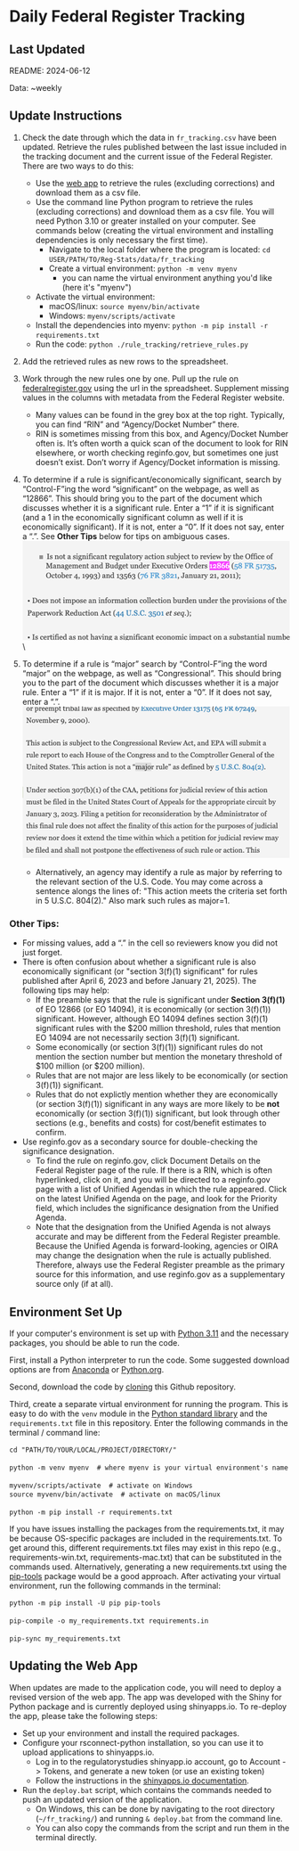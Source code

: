 # Daily Federal Register Tracking

## Last Updated

README: 2024-06-12

Data: ~weekly

## Update Instructions

1. Check the date through which the data in `fr_tracking.csv` have been updated. Retrieve the rules published between the last issue included in the tracking document and the current issue of the Federal Register. There are two ways to do this:
    - Use the [web app](https://regulatorystudies.shinyapps.io/fr-tracking/) to retrieve the rules (excluding corrections) and download them as a csv file.
    - Use the command line Python program to retrieve the rules (excluding corrections) and download them as a csv file. You will need Python 3.10 or greater installed on your computer. See commands below (creating the virtual environment and installing dependencies is only necessary the first time).
      - Navigate to the local folder where the program is located: `cd USER/PATH/TO/Reg-Stats/data/fr_tracking`
      - Create a virtual environment: `python -m venv myenv`
        - you can name the virtual environment anything you'd like (here it's "myenv")
    - Activate the virtual environment:
       - macOS/linux: `source myenv/bin/activate`
       - Windows: `myenv/scripts/activate`
    - Install the dependencies into myenv: `python -m pip install -r requirements.txt`
    - Run the code: `python ./rule_tracking/retrieve_rules.py`

1. Add the retrieved rules as new rows to the spreadsheet.
1. Work through the new rules one by one. Pull up the rule on [federalregister.gov](https://www.federalregister.gov) using the url in the spreadsheet. Supplement missing values in the columns with metadata from the Federal Register website.
    - Many values can be found in the grey box at the top right. Typically, you can find “RIN” and “Agency/Docket Number” there.
    - RIN is sometimes missing from this box, and Agency/Docket Number often is. It’s often worth a quick scan of the document to look for RIN elsewhere, or worth checking reginfo.gov, but sometimes one just doesn’t exist. Don’t worry if Agency/Docket information is missing.
1. To determine if a rule is significant/economically significant, search by “Control-F”ing the word “significant” on the webpage, as well as “12866”. This should bring you to the part of the document which discusses whether it is a significant rule. Enter a “1” if it is significant (and a 1 in the economically significant column as well if it is economically significant). If it is not, enter a “0”. If it does not say, enter a “.”. See **Other Tips** below for tips on ambiguous cases.  
![Example of language indicating a rule is not a significant regulatory action](examples/12866.png)\
1. To determine if a rule is “major” search by “Control-F”ing the word “major” on the webpage, as well as “Congressional”. This should bring you to the part of the document which discusses whether it is a major rule. Enter a “1” if it is major. If it is not, enter a “0”. If it does not say, enter a “.”.  
![Example of language indicating a rule is not a major rule](examples/major.png)
   - Alternatively, an agency may identify a rule as major by referring to the relevant section of the U.S. Code. You may come across a sentence alongs the lines of: "This action meets the criteria set forth in 5 U.S.C. 804(2)." Also mark such rules as major=1.

### Other Tips:  
- For missing values, add a “.” in the cell so reviewers know you did not just forget. 
- There is often confusion about whether a significant rule is also economically significant (or "section 3(f)(1) significant" for rules published after April 6, 2023 and before January 21, 2025). The following tips may help:
  - If the preamble says that the rule is significant under **Section 3(f)(1)** of EO 12866 (or EO 14094), it is economically (or section 3(f)(1)) significant. However, although EO 14094 defines section 3(f)(1) significant rules with the $200 million threshold, rules that mention EO 14094 are not necessarily section 3(f)(1) significant.
  - Some economically (or section 3(f)(1)) significant rules do not mention the section number but mention the monetary threshold of $100 million (or $200 million).
  - Rules that are not major are less likely to be economically (or section 3(f)(1)) significant.
  - Rules that do not explictly mention whether they are economically (or section 3(f)(1)) significant in any ways are more likely to be **not** economically (or section 3(f)(1)) significant, but look through other sections (e.g., benefits and costs) for cost/benefit estimates to confirm.
- Use reginfo.gov as a secondary source for double-checking the significance designation.  
  - To find the rule on reginfo.gov, click Document Details on the Federal Register page of the rule. If there is a RIN, which is often hyperlinked, click on it, and you will be directed to a reginfo.gov page with a list of Unified Agendas in which the rule appeared. Click on the latest Unified Agenda on the page, and look for the Priority field, which includes the significance designation from the Unified Agenda.
  - Note that the designation from the Unified Agenda is not always accurate and may be different from the Federal Register preamble. Because the Unified Agenda is forward-looking, agencies or OIRA may change the designation when the rule is actually published. Therefore, always use the Federal Register preamble as the primary source for this information, and use reginfo.gov as a supplementary source only (if at all).
 

## Environment Set Up

If your computer's environment is set up with [Python 3.11](https://www.python.org/downloads/) and the necessary packages, you should be able to run the code.

First, install a Python interpreter to run the code. Some suggested download options are from [Anaconda](https://www.anaconda.com/download) or [Python.org](https://www.python.org/downloads/).

Second, download the code by [cloning](https://docs.github.com/en/repositories/creating-and-managing-repositories/cloning-a-repository) this Github repository.

Third, create a separate virtual environment for running the program. This is easy to do with the `venv` module in the [Python standard library](https://docs.python.org/3/library/venv.html) and the `requirements.txt` file in this repository. Enter the following commands in the terminal / command line:

```{sh}
cd "PATH/TO/YOUR/LOCAL/PROJECT/DIRECTORY/"

python -m venv myenv  # where myenv is your virtual environment's name

myvenv/scripts/activate  # activate on Windows
source myvenv/bin/activate  # activate on macOS/linux

python -m pip install -r requirements.txt
```

If you have issues installing the packages from the requirements.txt, it may be because OS-specific packages are included in the requirements.txt. To get around this, different requirements.txt files may exist in this repo (e.g., requirements-win.txt, requirements-mac.txt) that can be substituted in the commands used. Alternatively, generating a new requirements.txt using the [pip-tools](https://pip-tools.readthedocs.io/en/stable/) package would be a good approach. After activating your virtual environment, run the following commands in the terminal:

```{sh}
python -m pip install -U pip pip-tools

pip-compile -o my_requirements.txt requirements.in

pip-sync my_requirements.txt
```

## Updating the Web App

When updates are made to the application code, you will need to deploy a revised version of the web app. The app was developed with the Shiny for Python package and is currently deployed using shinyapps.io. To re-deploy the app, please take the following steps:

- Set up your environment and install the required packages.
- Configure your rsconnect-python installation, so you can use it to upload applications to shinyapps.io.
  - Log in to the regulatorystudies shinyapp.io account, go to Account -> Tokens, and generate a new token (or use an existing token)
  - Follow the instructions in the [shinyapps.io documentation](https://docs.posit.co/shinyapps.io/guide/getting_started/#working-with-shiny-for-python).
- Run the `deploy.bat` script, which contains the commands needed to push an updated version of the application.
  - On Windows, this can be done by navigating to the root directory (`~/fr_tracking/`) and running `& deploy.bat` from the command line.
  - You can also copy the commands from the script and run them in the terminal directly.
